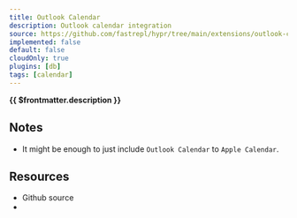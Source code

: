 ```yaml
---
title: Outlook Calendar
description: Outlook calendar integration
source: https://github.com/fastrepl/hypr/tree/main/extensions/outlook-calendar
implemented: false
default: false
cloudOnly: true
plugins: [db]
tags: [calendar]
---
```


<TitleWithContributors :title="$frontmatter.title" />

**{{ $frontmatter.description }}**

<ExtensionTags :frontmatter="$frontmatter" />

## Notes

- It might be enough to just include `Outlook Calendar` to `Apple Calendar`.

## Resources

<ul>
  <li><a :href="$frontmatter.source">Github source</a></li>
  <li v-for="plugin in $frontmatter.plugins"><PluginLink :plugin /></li>
</ul>
